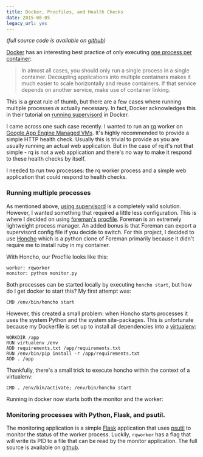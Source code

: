 ```yaml
---
title: Docker, Procfiles, and Health Checks
date: 2015-08-05
legacy_url: yes
---
```


*(full source code is available on [github](https://github.com/theacodes/docker-procfile))*

[Docker](https://docker.io) has an interesting best practice of only executing [one process per container](https://docs.docker.com/articles/dockerfile_best-practices/):

>In almost all cases, you should only run a single process in a single container. Decoupling applications into multiple containers makes it much easier to scale horizontally and reuse containers. If that service depends on another service, make use of container linking.

This is a great rule of thumb, but there are a few cases where running multiple processes *is* actually necessary. In fact, Docker acknowledges this in their tutorial on [running supervisord](https://docs.docker.com/articles/using_supervisord/) in Docker.

I came across one such case recently. I wanted to run an [rq](http://python-rq.org/) worker on [Google App Engine Managed VMs](). It's highly recommended to provide a simple HTTP health check. Usually this is trivial to provide as you are usually running an actual web application. But in the case of rq it's not that simple - rq is not a web application and there's no way to make it respond to these health checks by itself.

I needed to run two processes: the rq worker process and a simple web application that could respond to health checks.


### Running multiple processes
As mentioned above, [using supervisord](https://docs.docker.com/articles/using_supervisord/) is a completely valid solution. However, I wanted something that required a little less configuration. This is where I decided on using [foreman's](http://ddollar.github.io/foreman/) [procfile](http://ddollar.github.io/foreman/#PROCFILE). Foreman is an extremely lightweight process manager. An added bonus is that Foreman can export a supervisord config file if you decide to switch. For this project, I decided to use [Honcho](https://github.com/nickstenning/honcho) which is a python clone of Foreman primarily because it didn't require me to install ruby in my container.

With Honcho, our Procfile looks like this:

```
worker: rqworker
monitor: python monitor.py
```

Both processes can be started locally by executing ``honcho start``, but how do I get docker to start this? My first attempt was:

```
CMD /env/bin/honcho start
```

However, this created a small problem: when Honcho starts processes it uses the system Python and the system site-packages. This is unfortunate because my Dockerfile is set up to install all dependencies into a [virtualenv](http://docs.python-guide.org/en/latest/dev/virtualenvs/):

```
WORKDIR /app
RUN virtualenv /env
ADD requirements.txt /app/requirements.txt
RUN /env/bin/pip install -r /app/requirements.txt
ADD . /app
```

Thankfully, there's a small trick to execute honcho within the context of a virtualenv:

```
CMD . /env/bin/activate; /env/bin/honcho start
```

Running in docker now starts both the monitor and the worker:

<script type="text/javascript" src="https://asciinema.org/a/23417.js" id="asciicast-23417" async></script>

### Monitoring processes with Python, Flask, and psutil.

The monitoring application is a simple [Flask](http://flask.pocoo.org/) application that uses [psutil](https://github.com/giampaolo/psutil) to monitor the status of the worker process. Luckily, ``rqworker`` has a flag that will write its PID to a file that can be read by the monitor application. The full source is available on [github](https://github.com/theacodes/docker-procfile/blob/master/monitor.py).
